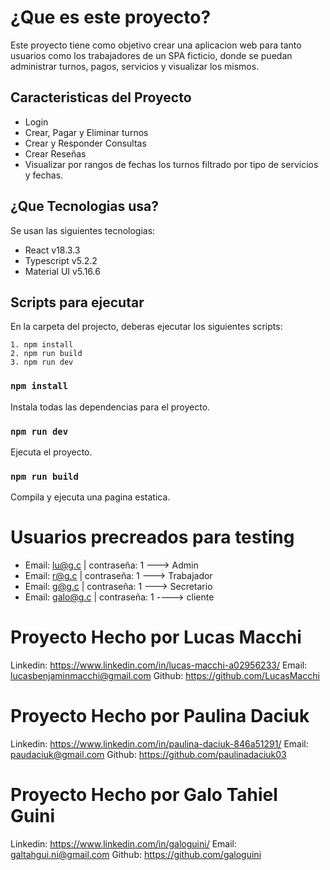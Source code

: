 # ¿Que es este proyecto?

Este proyecto tiene como objetivo crear una aplicacion web para tanto usuarios como los trabajadores de un SPA ficticio, donde se puedan administrar turnos, pagos, servicios y visualizar los mismos.

## Caracteristicas del Proyecto
- Login
- Crear, Pagar y Eliminar turnos
- Crear y Responder Consultas
- Crear Reseñas
- Visualizar por rangos de fechas los turnos filtrado por tipo de servicios y fechas.

## ¿Que Tecnologias usa?

Se usan las siguientes tecnologias:
- React v18.3.3
- Typescript v5.2.2
- Material UI v5.16.6

## Scripts para ejecutar

En la carpeta del projecto, deberas ejecutar los siguientes scripts:

    1. npm install
    2. npm run build
    3. npm run dev

### `npm install`

Instala todas las dependencias para el proyecto.

### `npm run dev`

Ejecuta el proyecto.

### `npm run build`

Compila y ejecuta una pagina estatica.

# Usuarios precreados para testing
- Email: lu@g.c | contraseña: 1 ---> Admin
- Email: r@g.c | contraseña: 1 ---> Trabajador
- Email: g@g.c | contraseña: 1 ---> Secretario
- Email: galo@g.c | contraseña: 1 ----> cliente

# Proyecto Hecho por Lucas Macchi

Linkedin: https://www.linkedin.com/in/lucas-macchi-a02956233/
Email: lucasbenjaminmacchi@gmail.com
Github: https://github.com/LucasMacchi

# Proyecto Hecho por Paulina Daciuk

Linkedin: https://www.linkedin.com/in/paulina-daciuk-846a51291/
Email: paudaciuk@gmail.com
Github: https://github.com/paulinadaciuk03

# Proyecto Hecho por Galo Tahiel Guini

Linkedin: https://www.linkedin.com/in/galoguini/
Email: galtahgui.ni@gmail.com
Github: https://github.com/galoguini
